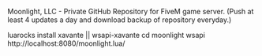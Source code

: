 Moonlight, LLC - Private GitHub Repository for FiveM game server.
(Push at least 4 updates a day and download backup of repository everyday.)

luarocks install xavante || wsapi-xavante
cd moonlight
wsapi
http://localhost:8080/moonlight.lua/
